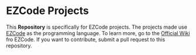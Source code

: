 # EZCode Projects

This **Repository** is specifically for EZCode projects. The projects made use [EZCode](https://github.com/EZCodeLanguage/EZCode) as the programming language. To learn more, go to the [Official Wiki](https://github.com/EZCodeLanguage/EZCode/wiki) fro EZCode. If you want to contribute, submit a pull request to this repository.
